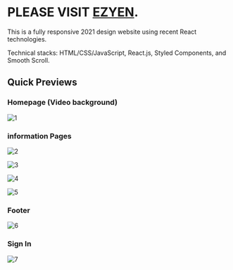 # PLEASE VISIT [EZYEN](https://ezyen.netlify.app/).

This is a fully responsive 2021 design website using recent React technologies.

Technical stacks: HTML/CSS/JavaScript, React.js, Styled Components, and Smooth Scroll.

## Quick Previews

### Homepage (Video background)

![1](https://user-images.githubusercontent.com/57928024/124473663-8f329d00-ddda-11eb-9f12-860b53093b9e.PNG)

### information Pages

![2](https://user-images.githubusercontent.com/57928024/124473742-a2de0380-ddda-11eb-85ab-7ae9beb82074.PNG)

![3](https://user-images.githubusercontent.com/57928024/124473778-aec9c580-ddda-11eb-9f23-d4b8d41ebf5f.PNG)

![4](https://user-images.githubusercontent.com/57928024/124473790-b1c4b600-ddda-11eb-8f15-0ade54854925.PNG)

![5](https://user-images.githubusercontent.com/57928024/124473796-b4271000-ddda-11eb-8d73-61f17a4283ec.PNG)

### Footer

![6](https://user-images.githubusercontent.com/57928024/124473828-bee1a500-ddda-11eb-9c62-d59819a474d7.PNG)

### Sign In

![7](https://user-images.githubusercontent.com/57928024/124473880-cef98480-ddda-11eb-901d-e0019a817596.PNG)
